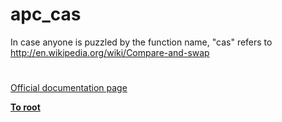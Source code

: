 # apc_cas



In case anyone is puzzled by the function name, "cas" refers to http://en.wikipedia.org/wiki/Compare-and-swap  

#

[Official documentation page](https://www.php.net/manual/en/function.apc-cas.php)

**[To root](/README.md)**